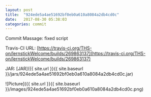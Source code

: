 ```yaml
---
layout: post
title:  "924ede5a4ae51692bf0eb0a610a8084a2db4cd0c"
date:   2017-08-30 05:38:03
categories: commit
---
```


Commit Massage: fixed script  

Travis-CI URL: [https://travis-ci.org/THS-on/lernstickWelcome/builds/269863137](https://travis-ci.org/THS-on/lernstickWelcome/builds/269863137)

JAR: [JAR]({{ site.url }}{{ site.baseurl }}/jars/924ede5a4ae51692bf0eb0a610a8084a2db4cd0c.jar)

![Picture]({{ site.url }}{{ site.baseurl }}/images/924ede5a4ae51692bf0eb0a610a8084a2db4cd0c.png)


